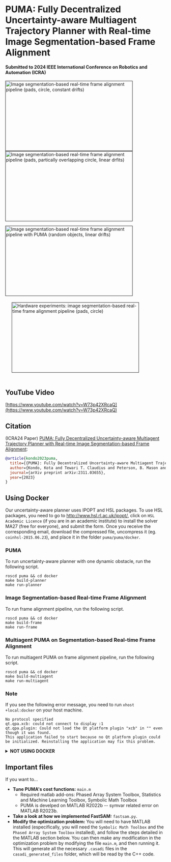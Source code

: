 # PUMA: Fully Decentralized Uncertainty-aware Multiagent Trajectory Planner with Real-time Image Segmentation-based Frame Alignment #

#### **Submitted to 2024 IEEE International Conference on Robotics and Automation (ICRA)**

<a target="_blank" href=""><img src="./puma/imgs/pads-const-xy-circle-gif.gif" width="400" height="221" alt="Image segmentation-based real-time frame alignment pipeline (pads, circle, constant drifts)"></a>  <a target="_blank" href=""><img src="./puma/imgs/pads-linear-venn-gif.gif" width="400" height="221" alt="Image segmentation-based real-time frame alignment pipeline (pads, partically overlapping circle, linear drfits)"></a>  

<a target="_blank" href=""><img src="./puma/imgs/random-linear-puma-gif.gif" width="400" height="221" alt="Image segmentation-based real-time frame alignment pipeline with PUMA (random objects, linear drifts)"></a>  <a target="_blank" href=""><img src="./puma/imgs/hw-gif.gif" width="400" height="221" style="margin:20px 20px" alt="Hardware experiments: image segmentation-based real-time frame alignment pipeline (pads, circle)"></a>  

## YouTube Video
[https://www.youtube.com/watch?v=W73p42XRcaQ](https://www.youtube.com/watch?v=W73p42XRcaQ)

## Citation

(ICRA24 Paper) [PUMA: Fully Decentralized Uncertainty-aware Multiagent Trajectory Planner with Real-time Image Segmentation-based Frame Alignment](https://arxiv.org/abs/2311.03655):

```bibtex
@article{kondo2023puma,
  title={{PUMA}: Fully Decentralized Uncertainty-aware Multiagent Trajectory Planner with Real-time Image Segmentation-based Frame Alignment},
  author={Kondo, Kota and Tewari T. Claudius and Peterson, B. Mason and Thomas, Annika and Kinnari, Jouko and Tagliabue, Andrea and How, Jonathan P},
  journal={arXiv preprint arXiv:2311.03655},
  year={2023}
}
```

## Using Docker

Our uncertainty-aware planner uses IPOPT and HSL packages.
To use HSL packages, you need to go to http://www.hsl.rl.ac.uk/ipopt/, click on `HSL Academic Licence` (if you are in an academic institute) to install the solver MA27 (free for everyone), and submit the form. Once you receive the corresponding email, download the compressed file, uncompress it (eg. `coinhsl-2015.06.23`), and place it in the folder `puma/puma/docker`.

### PUMA
To run uncertainty-aware planner with one dynamic obstacle, run the following script.
```
roscd puma && cd docker
make build-planner
make run-planner
```

### Image Segmentation-based Real-time Frame Alignment
To run frame alignment pipeline, run the following script.
```
roscd puma && cd docker
make build-frame
make run-frame
```

### Multiagent PUMA on Segmentation-based Real-time Frame Alignment
To run multiagent PUMA on frame alignment pipeline, run the following script.
```
roscd puma && cd docker
make build-multiagent
make run-multiagent
```
### Note
If you see the following error message, you need to run `xhost +local:docker` on your host machine.
```
No protocol specified
qt.qpa.xcb: could not connect to display :1
qt.qpa.plugin: Could not load the Qt platform plugin "xcb" in "" even though it was found.
This application failed to start because no Qt platform plugin could be initialized. Reinstalling the application may fix this problem.
```

<details>
  <summary> <b>NOT USING DOCKER</b></summary>

PUMA has been tested with Ubuntu 20.04/ROS Noetic.

### PUMA
To set up an environment for PUMA, run the following script.
```
./install_puma_deps.bash
```

### Image Segmentation-based Real-time Frame Alignment
To set up an environment for the frame alignment pipeline, run the following script.
```
./install_fastsam_deps.bash
```

## Demos

PUMA has been tested with Ubuntu 20.04/ROS Noetic. Other Ubuntu/ROS version may need some minor modifications, feel free to [create an issue](https://github.com/mit-acl/puma/issues) if you have any problems.

The python scripts described below use `tmux`, and if you want to see what is going on in the background, use `tmux attach`.

### PUMA

```
roscd puma && cd other/demos
python3 uncertainty_aware_planner_demo.py
```
* `uncertainty_aware_planner_demo.py` runs our uncertainty-aware planner with one dynamic obstacle and visualize it in RViz.
* If you want to change parameters of the planner, you can take a look at `puma.yaml` in the `param` folder.
* If you want to change the planner's optimization formulation, you can take a look at `main.m` in the `matlab` folder.
* Note that PUMA is still computationally heavy, and therefore we pause the ROS time while solving for the optimal trajectory -- you can change this in `pause_time_when_replanning` in `puma.yaml`.

### Image Segmentation-based Real-time Frame Alignment

```
roscd puma && cd other/demos
python3 frame_alignment_demo.py
```
* `frame_alignment_demo.py` runs our frame alignment algorithm and visualize it in RViz.
* If you want to record a bag, pass `True` to `--record_bag` and specify where to save a rosbag in `--output_dir`. 
* If you don't have CUDA on your computer, change `self.DEVICE` in `fastsam.py` to `cpu`.

### Multiagent PUMA on Segmentation-based Real-time Frame Alignment

```
roscd puma && cd other/demos
python3 uncertaintyaware_planner_on_frame_alignment_demo.py
```
* Note that PUMA is still computationally heavy, and therefore we pause the ROS time while solving for the optimal trajectory -- you can change this in `pause_time_when_replanning` in `puma.yaml`.
* Currently, `main.m` supports obstacle tracking and uncertainty propagation for one obstacle/agent; however, Check and DelayCheck in [Robust MADER](https://github.com/mit-acl/rmader)'s trajectory deconfliction checks potential for all the received trajectories so PUMA guarantees safety.

</details>

## Important files

If you want to...

* **Tune PUMA's cost functions:** `main.m`
  * Required matlab add-ons: Phased Array System Toolbox, Statistics and Machine Learning Toolbox, Symbolic Math Toolbox
  * PUMA is develped on MATLAB R2022b -- symvar related error on MATLAB R2023b. 
* **Take a look at how we implemented FastSAM:** `fastsam.py`.
* **Modify the optimization problem:** You will need to have MATLAB installed (especifically, you will need the `Symbolic Math Toolbox` and the `Phased Array System Toolbox` installed), and follow the steps detailed in the MATLAB section below. You can then make any modification in the optimization problem by modifying the file `main.m`, and then running it. This will generate all the necessary `.casadi` files in the `casadi_generated_files` folder, which will be read by the C++ code.
